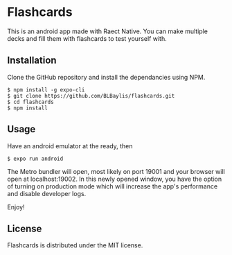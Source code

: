 # Flashcards

This is an android app made with Raect Native. You can make multiple decks and fill them with flashcards to test yourself with.  

## Installation

Clone the GitHub repository and install the dependancies using NPM.

```
$ npm install -g expo-cli
$ git clone https://github.com/BLBaylis/flashcards.git
$ cd flashcards
$ npm install
```

## Usage

Have an android emulator at the ready, then 

```
$ expo run android
```
The Metro bundler will open, most likely on port 19001 and your browser will open at localhost:19002.  In this newly opened window, you have the option of turning on production mode which will increase the app's performance and disable developer logs.

Enjoy!

## License 

Flashcards is distributed under the MIT license.